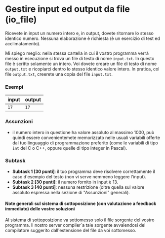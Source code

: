 # Gestire input ed output da file (io\_file)

Ricevete in input un numero intero e,
in output, dovete ritornare lo stesso identico numero. Nessuna elaborazione è richiesta (è un esercizio di test ed acclimatamento).

Mi spiego meglio:
nella stessa cartella in cui il vostro programma verrà messo in esecuzione
si trova un file di testo di nome `input.txt`.
In questo file è scritto solamente un intero.
Voi dovete creare un file di testo di nome `output.txt`
e ricopiarci dentro lo stesso identico valore intero.
In pratica, col file `output.txt`,
creerete una copia del file `input.txt`.


### Esempi
|input|output|
|-----|------|
| `17`| `17` |

### Assunzioni
- il numero intero in questione ha valore assoluto al massimo $1000$, può quindi essere convenientemete memorizzato nelle
 usuali variabili offerte dal tuo linguaggio di programmazione preferito (come le variabili di tipo `int` del C o C++, oppure quelle di tipo integer in Pascal).

### Subtask
- **Subtask 1 \[30 punti\]**: il tuo programma deve risolvere correttamente il caso d'esempio del testo (non vi serve nemmeno leggere l'input).
- **Subtask 2 \[30 punti\]**: il numero fornito in input è $13$.
- **Subtask 3 \[40 punti\]**: nessuna restrizione (oltre quella sul valore assoluto espressa nella sezione di "Assunzioni" generali).

#### Note generali sul sistema di sottoposizione (con valutazione a feedback immediato) delle vostre soluzioni

Al sistema di sottoposizione va sottomesso solo il file sorgente del vostro programma. Il nostro server compiler\`a tale sorgente avvalendosi del compilatore
suggerito dall'estensione del file da voi sottomesso.